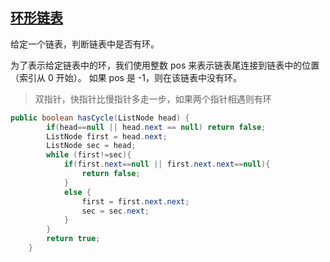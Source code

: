 ## [环形链表](https://leetcode-cn.com/problems/linked-list-cycle/)

给定一个链表，判断链表中是否有环。

为了表示给定链表中的环，我们使用整数 pos 来表示链表尾连接到链表中的位置（索引从 0 开始）。 如果 pos 是 -1，则在该链表中没有环。

>双指针，快指针比慢指针多走一步，如果两个指针相遇则有环

```java
public boolean hasCycle(ListNode head) {
        if(head==null || head.next == null) return false;
        ListNode first = head.next;
        ListNode sec = head;
        while (first!=sec){
            if(first.next==null || first.next.next==null){
                return false;
            }
            else {
                first = first.next.next;
                sec = sec.next;
            }
        }
        return true;
    }
```

